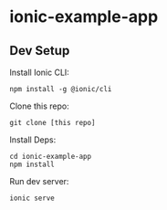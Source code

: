 # ionic-example-app

## Dev Setup


Install Ionic CLI:

```
npm install -g @ionic/cli
```

Clone this repo:

```
git clone [this repo]
```

Install Deps:

```
cd ionic-example-app
npm install
```

Run dev server:

```
ionic serve
```
